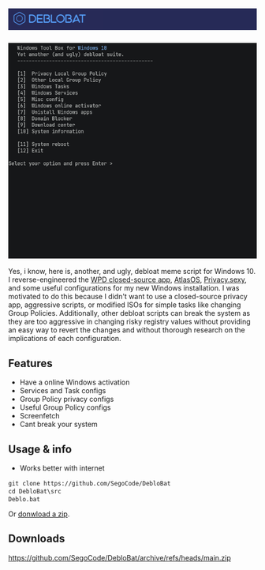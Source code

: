 # <img src="https://github.com/SegoCode/DebloBat/blob/main/media/header.png"> 
<img  src="https://github.com/SegoCode/DebloBat/blob/main/media/demo-2.gif">

Yes, i know, here is, another, and ugly, debloat meme script for Windows 10. I reverse-engineered the [WPD closed-source app](https://wpd.app/), [AtlasOS](https://github.com/Atlas-OS/Atlas), [Privacy.sexy](https://github.com/undergroundwires/privacy.sexy), and some useful configurations for my new Windows installation. I was motivated to do this because I didn't want to use a closed-source privacy app, aggressive scripts, or modified ISOs for simple tasks like changing Group Policies. Additionally, other debloat scripts can break the system as they are too aggressive in changing risky registry values without providing an easy way to revert the changes and without thorough research on the implications of each configuration.


## Features
- Have a online Windows activation
- Services and Task configs
- Group Policy privacy configs
- Useful Group Policy configs
- Screenfetch
- Cant break your system

## Usage & info

- Works better with internet

```shell
git clone https://github.com/SegoCode/DebloBat
cd DebloBat\src
Deblo.bat
```
Or [donwload a zip](https://github.com/SegoCode/DebloBat/archive/refs/heads/main.zip).

## Downloads

https://github.com/SegoCode/DebloBat/archive/refs/heads/main.zip
